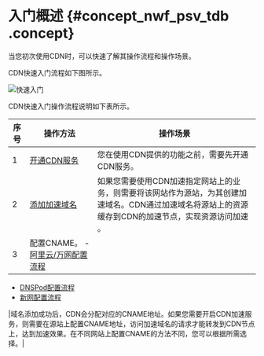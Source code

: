 # 入门概述 {#concept_nwf_psv_tdb .concept}

当您初次使用CDN时，可以快速了解其操作流程和操作场景。

CDN快速入门流程如下图所示。

![快速入门](http://static-aliyun-doc.oss-cn-hangzhou.aliyuncs.com/assets/img/5111/156524334153084_zh-CN.png)

CDN快速入门操作流程说明如下表所示。

|序号|操作方法|操作场景|
|--|----|----|
|1|[开通CDN服务](cn.zh-CN/快速入门/开通CDN服务.md#)|您在使用CDN提供的功能之前，需要先开通CDN服务。|
|2|[添加加速域名](cn.zh-CN/快速入门/添加加速域名.md#)|如果您需要使用CDN加速指定网站上的业务，则需要将该网站作为源站，为其创建加速域名。CDN通过加速域名将源站上的资源缓存到CDN的加速节点，实现资源访问加速 。|
|3|配置CNAME。 -   [阿里云/万网配置流程](cn.zh-CN/快速入门/配置CNAME/阿里云__万网配置流程.md#)
-   [DNSPod配置流程](cn.zh-CN/快速入门/配置CNAME/DNSPod配置流程.md#)
-   [新网配置流程](cn.zh-CN/快速入门/配置CNAME/新网配置流程.md#)

 |域名添加成功后，CDN会分配对应的CNAME地址。如果您需要开启CDN加速服务，则需要在源站上配置CNAME地址，访问加速域名的请求才能转发到CDN节点上，达到加速效果。在不同网站上配置CNAME的方法不同，您可以根据所需选择。|

